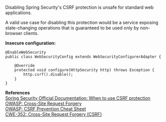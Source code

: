  Disabling Spring Security's CSRF protection is unsafe for standard web applications.

A valid use case for disabling this protection would be a service exposing state-changing operations that is guaranteed to be used only by non-browser clients.

**Insecure configuration:**

```
@EnableWebSecurity
public class WebSecurityConfig extends WebSecurityConfigurerAdapter {

    @Override
    protected void configure(HttpSecurity http) throws Exception {
        http.csrf().disable();
    }
}
```

**References**  
[Spring Security Official Documentation: When to use CSRF protection](https://docs.spring.io/spring-security/site/docs/current/reference/html/csrf.html#when-to-use-csrf-protection)  
[OWASP: Cross-Site Request Forgery](https://www.owasp.org/index.php/Cross-Site_Request_Forgery_%28CSRF%29)  
[OWASP: CSRF Prevention Cheat Sheet](https://www.owasp.org/index.php/Cross-Site_Request_Forgery_%28CSRF%29_Prevention_Cheat_Sheet)  
[CWE-352: Cross-Site Request Forgery (CSRF)](https://cwe.mitre.org/data/definitions/352.html)

